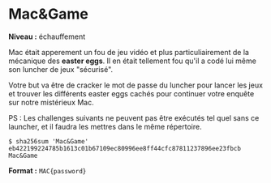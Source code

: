 # Mac&Game

**Niveau :** échauffement

Mac était apperement un fou de jeu vidéo et plus particuliairement de la mécanique des **easter eggs**. Il en était tellement fou qu'il a codé lui même son luncher de jeux "sécurisé".

Votre but va être de cracker le mot de passe du luncher pour lancer les jeux et trouver les différents easter eggs cachés pour continuer votre enquête sur notre mistérieux Mac.

PS : Les challenges suivants ne peuvent pas être exécutés tel quel sans ce launcher, et il faudra les mettres dans le même répertoire.

```
$ sha256sum 'Mac&Game' 
eb422199224785b1613c01b67109ec80996ee8ff44cfc87811237896ee23fbcb  Mac&Game
```

**Format :** `MAC{password}` 